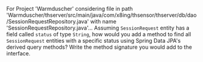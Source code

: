 For Project 'Warmduscher' considering file in path 'Warmduscher/thserver/src/main/java/com/x8ing/thsensor/thserver/db/dao/SessionRequestRepository.java' with name 'SessionRequestRepository.java'... 
Assuming `SessionRequest` entity has a field called `status` of type `String`, how would you add a method to find all `SessionRequest` entities with a specific status using Spring Data JPA's derived query methods? Write the method signature you would add to the interface.